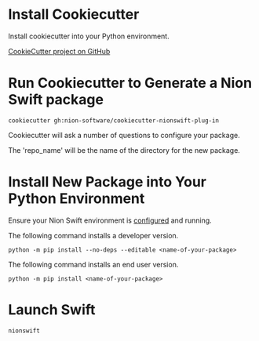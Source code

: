 # Install Cookiecutter

Install cookiecutter into your Python environment.

[CookieCutter project on GitHub](https://github.com/cookiecutter/cookiecutter)

# Run Cookiecutter to Generate a Nion Swift package

```
cookiecutter gh:nion-software/cookiecutter-nionswift-plug-in
```

Cookiecutter will ask a number of questions to configure your package.

The 'repo_name' will be the name of the directory for the new package.

# Install New Package into Your Python Environment

Ensure your Nion Swift environment is [configured](https://github.com/nion-software/nionswift/wiki/Developer-Installation) and running.

The following command installs a developer version.

```
python -m pip install --no-deps --editable <name-of-your-package>
```

The following command installs an end user version.

```
python -m pip install <name-of-your-package>
```

# Launch Swift

```
nionswift
```
